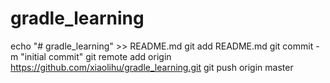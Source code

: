 # gradle_learning

 echo "# gradle_learning" >> README.md
 git add README.md
 git commit -m "initial commit"
 git remote add origin https://github.com/xiaolihu/gradle_learning.git
 git push origin master
